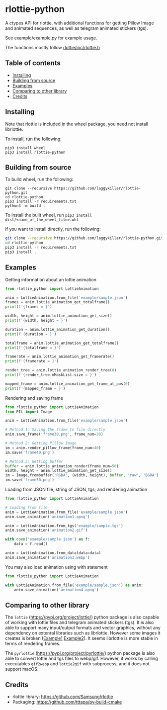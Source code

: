 # rlottie-python

A ctypes API for rlottie, with additional functions for getting Pillow Image and animated sequences, as well as telegram animated stickers (tgs).

See example/example.py for example usage.

The functions mostly follow [rlottie/inc/rlottie.h](https://github.com/Samsung/rlottie/blob/master/inc/rlottie.h)

## Table of contents
- [Installing](#installing)
- [Building from source](#building-from-source)
- [Examples](#examples)
- [Comparing to other library](#comparing-to-other-library)
- [Credits](#credits)

## Installing

Note that rlottie is included in the wheel package, you need not install librlottie.

To install, run the following:
```
pip3 install wheel
pip3 install rlottie-python
```

## Building from source

To build wheel, run the following:
```
git clone --recursive https://github.com/laggykiller/rlottie-python.git
cd rlottie-python
pip3 install -r requirements.txt
python3 -m build .
```

To install the built wheel, run `pip3 install dist/<name_of_the_wheel_file>.whl`

If you want to install directly, run the following:
```bash
git clone --recursive https://github.com/laggykiller/rlottie-python.git
cd rlottie-python
pip3 install -r requirements.txt
pip3 install .
```

## Examples
Getting information about an lottie animation
```python
from rlottie_python import LottieAnimation

anim = LottieAnimation.from_file('example/sample.json')
frames = anim.lottie_animation_get_totalframe()
print(f'{frames = }')

width, height = anim.lottie_animation_get_size()
print(f'{width, height = }')

duration = anim.lottie_animation_get_duration()
print(f'{duration = }')

totalframe = anim.lottie_animation_get_totalframe()
print(f'{totalframe = }')

framerate = anim.lottie_animation_get_framerate()
print(f'{framerate = }')

render_tree = anim.lottie_animation_render_tree(0)
print(f'{render_tree.mMaskList.size = }')

mapped_frame = anim.lottie_animation_get_frame_at_pos(0)
print(f'{mapped_frame = }')
```

Rendering and saving frame
```python
from rlottie_python import LottieAnimation
from PIL import Image

anim = LottieAnimation.from_file('example/sample.json')

# Method 1: Saving the frame to file directly
anim.save_frame('frame30.png', frame_num=30)

# Method 2: Getting Pillow Image
im = anim.render_pillow_frame(frame_num=40)
im.save('frame40.png')

# Method 3: Getting buffer
buffer = anim.lottie_animation_render(frame_num=50)
width, height = anim.lottie_animation_get_size()
im = Image.frombuffer('RGBA', (width, height), buffer, 'raw', 'BGRA')
im.save('frame50.png')
```

Loading from JSON file, string of JSON, tgs; and rendering animation
```python
from rlottie_python import LottieAnimation

# Loading from file
anim = LottieAnimation.from_file('example/sample.json')
anim.save_animation('animation1.apng')

anim = LottieAnimation.from_tgs('example/sample.tgs')
anim.save_animation('animation2.gif')

with open('example/sample.json') as f:
    data = f.read()

anim = LottieAnimation.from_data(data=data)
anim.save_animation('animation3.webp')
```

You may also load animation using with statement
```python
from rlottie_python import LottieAnimation

with LottieAnimation.from_file('example/sample.json') as anim:
    anim.save_animation('animation4.apng')
```

## Comparing to other library
The `lottie` (https://pypi.org/project/lottie/) python package is also capable of working with lottie files and telegram animated stickers (tgs). It is also able to support many input/output formats and vector graphics, without any dependency on extenral libraries such as librlottie. However some images it creates is broken ([Example1](https://github.com/laggykiller/sticker-convert/issues/5) [Example2](https://gitlab.com/mattbas/python-lottie/-/issues/95)). It seems librlottie is more stable in terms of rendering frames.

The `pyrlottie` (https://pypi.org/project/pyrlottie/) python package is also able to convert lottie and tgs files to webp/gif. However, it works by calling executables `gif2webp` and `lottie2gif` with subprocess, and it does not support macOS.

## Credits
- rlottie library: https://github.com/Samsung/rlottie
- Packaging: https://github.com/tttapa/py-build-cmake